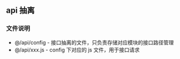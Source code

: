 ## api 抽离

### 文件说明

- @/api/config - 接口抽离的文件，只负责存储对应模块的接口路径管理
- @/api/xxx.js - config 下对应的 js 文件，用于接口请求
